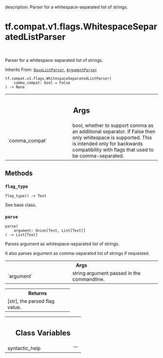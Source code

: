description: Parser for a whitespace-separated list of strings.

<div itemscope itemtype="http://developers.google.com/ReferenceObject">
<meta itemprop="name" content="tf.compat.v1.flags.WhitespaceSeparatedListParser" />
<meta itemprop="path" content="Stable" />
<meta itemprop="property" content="__init__"/>
<meta itemprop="property" content="flag_type"/>
<meta itemprop="property" content="parse"/>
<meta itemprop="property" content="syntactic_help"/>
</div>

# tf.compat.v1.flags.WhitespaceSeparatedListParser

<!-- Insert buttons and diff -->

<table class="tfo-notebook-buttons tfo-api nocontent" align="left">

</table>



Parser for a whitespace-separated list of strings.

Inherits From: [`BaseListParser`](../../../../tf/compat/v1/flags/BaseListParser.md), [`ArgumentParser`](../../../../tf/compat/v1/flags/ArgumentParser.md)

<pre class="devsite-click-to-copy prettyprint lang-py tfo-signature-link">
<code>tf.compat.v1.flags.WhitespaceSeparatedListParser(
    comma_compat: bool = False
) -> None
</code></pre>



<!-- Placeholder for "Used in" -->


<!-- Tabular view -->
 <table class="responsive fixed orange">
<colgroup><col width="214px"><col></colgroup>
<tr><th colspan="2"><h2 class="add-link">Args</h2></th></tr>

<tr>
<td>
`comma_compat`<a id="comma_compat"></a>
</td>
<td>
bool, whether to support comma as an additional separator.
If False then only whitespace is supported.  This is intended only for
backwards compatibility with flags that used to be comma-separated.
</td>
</tr>
</table>



## Methods

<h3 id="flag_type"><code>flag_type</code></h3>

<pre class="devsite-click-to-copy prettyprint lang-py tfo-signature-link">
<code>flag_type() -> Text
</code></pre>

See base class.


<h3 id="parse"><code>parse</code></h3>

<pre class="devsite-click-to-copy prettyprint lang-py tfo-signature-link">
<code>parse(
    argument: Union[Text, List[Text]]
) -> List[Text]
</code></pre>

Parses argument as whitespace-separated list of strings.

It also parses argument as comma-separated list of strings if requested.

<!-- Tabular view -->
 <table class="responsive fixed orange">
<colgroup><col width="214px"><col></colgroup>
<tr><th colspan="2">Args</th></tr>

<tr>
<td>
`argument`
</td>
<td>
string argument passed in the commandline.
</td>
</tr>
</table>



<!-- Tabular view -->
 <table class="responsive fixed orange">
<colgroup><col width="214px"><col></colgroup>
<tr><th colspan="2">Returns</th></tr>
<tr class="alt">
<td colspan="2">
[str], the parsed flag value.
</td>
</tr>

</table>







<!-- Tabular view -->
 <table class="responsive fixed orange">
<colgroup><col width="214px"><col></colgroup>
<tr><th colspan="2"><h2 class="add-link">Class Variables</h2></th></tr>

<tr>
<td>
syntactic_help<a id="syntactic_help"></a>
</td>
<td>
`''`
</td>
</tr>
</table>

